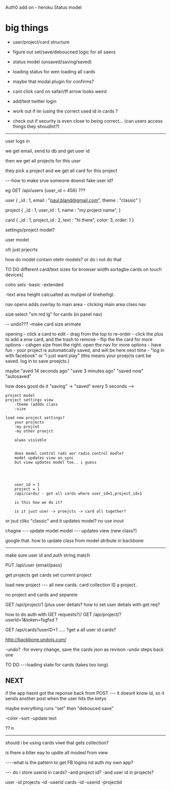 
Auth0 add on - heroku
 Status model


# big things

- user/project/card structure

- figure out set/save/deboucned logic for all saevs

- status model (unsaved/saving/saved)

- loading status for wen loading all cards

- maybe that modal plugin for confirms?

- cant click card on safari/ff arrow looks weird

- add/test twitter login

- work out if im iusing the correct used id  in cards ?

- check out if security is even close to being correct... (can users access things they shoudlnt?)



----


user logs in

we get email, send to db and get user id

then we get all projects for this user

they pick a project and we get all card for this project


---how to make srue someone doenst fake user id? 


eg GET /api/users {user_id = 456}
???


user {
	_id : 1,
	email : "paul.bland@gmail.com",
	theme : "classic"
}

project {
	_id : 1,
	user_id : 1,
	name : "my project name",
}

card {
	_id : 1,
	project_id : 2,
	text : "hi there",
	color: 3,
	order: 1
}



settings/project model?

user model

ofr just prjecrts


how do model contain otehr models? or do i not do that




TO DO
different card/text sizes for browser width 
sortagbe cards on touch devices]

colro sets
-basic
-extended

-text area height calcualted as mutipel of lineheihgt.


nav opens adds overlay to main area - clicking main area clses nav


size select "sm md lg" for cards (in panel nav)



-- undo???
-make card size animate



opening
	- click a card to edit
	- drag from the top to re-order
	- click the plus to add a enw card, and the trash to remove
	- flip the the card for more options
	- cahgen size from the right. open the nav for more options
	- have fun
	- your project is automatically saved, and will be here next time
	- "log in with facebook" or "i just want play" (this means your proejcts cant be saved. log in to save proejcts.)






maybe "aved 14 seconds ago"
"save 3 minutes ago" "saved now"
"autosaved"

how does good do it
"saving" -> "saved" every 5 seconds
-->



	

	project model
	project settings view
		-theme (addds class
		-size

	load new project settings?
		your projects
		-my projcet
		-my other proejct 

		alwas visivble


		does model control radi aor radio control modle?
		model updates view on sync
		but view updates model too.. i guess




		user_id = 1
		project = 1
		/api/cards/ - get all cards where user_id=1,project_id=1

		is this how we do it?

		is it just user -> proejcts -> card all together?





or jsut clikc "classic" and it updates model?
no use inout

chagne --- update model
model --- updates view (new class?) 



google that. how to update class from model atribute in backbone





------

 

 make sure user id and auth string match


PUT /api/user {email/pass}

get projects
get cards
set current project

load new project --- all new cards.
card collection IS a project.

no
project and cards and separete

GET /api/project/1  (plus user detials? how to set user detials with get req?


how to do auth with GET requests?//
GET /api/project/?userId=1&token=fsgfsd ?

GET /api/cards?userID=1 ..... ?get a all user id cards?






http://backbone.undojs.com/



-undo?
	-for every change, save the cards json as revison
	-undo steps back one
	
	
	
TO DO
---loading state for cards (takes too long)


NEXT
----
if the app hasnt got the reponse back from POST --- it doesnt know id, so it sends another post when the user hits the ketys



maybe everything runs "set" then "debouced save"

-color
-sort
-update text

?? n


---


should i be using cards viwe that gets collection?

is there a btter eay to updte all modesl from view 


----what is the pattern to get FB logina nd auth my own app?

--- do i store userid in cards?
-and project id?
-and user id in projects?

user
	-id
projects
	-id
	-userid
cards
	-id
	-userid
	-projectid


	
